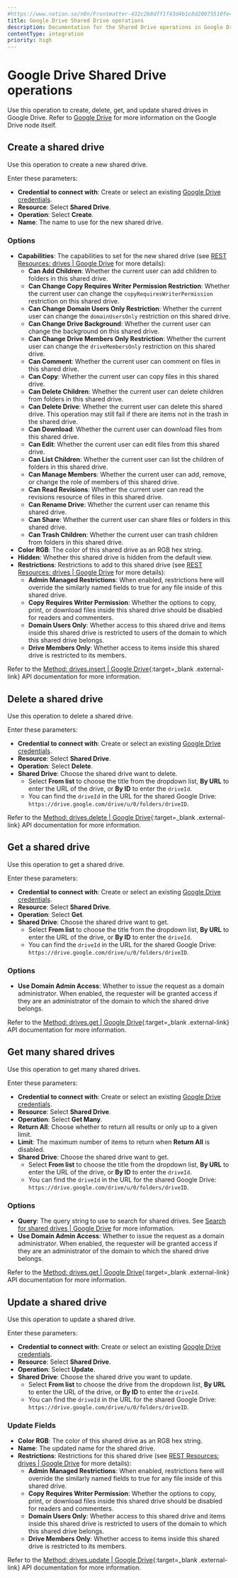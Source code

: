 ```yaml
---
#https://www.notion.so/n8n/Frontmatter-432c2b8dff1f43d4b1c8d20075510fe4
title: Google Drive Shared Drive operations
description: Documentation for the Shared Drive operations in Google Drive node in n8n, a workflow automation platform. Includes details of operations and configuration, and links to examples and credentials information.
contentType: integration
priority: high
---
```


# Google Drive Shared Drive operations

Use this operation to create, delete, get, and update shared drives in Google Drive. Refer to [Google Drive](/integrations/builtin/app-nodes/n8n-nodes-base.googledrive/) for more information on the Google Drive node itself.

## Create a shared drive

Use this operation to create a new shared drive.

Enter these parameters:

- **Credential to connect with**: Create or select an existing [Google Drive credentials](/integrations/builtin/credentials/google/).
- **Resource**: Select **Shared Drive**.
- **Operation**: Select **Create**.
- **Name**: The name to use for the new shared drive.

### Options

- **Capabilities**: The capabilities to set for the new shared drive (see [REST Resources: drives | Google Drive](https://developers.google.com/drive/api/reference/rest/v3/drives) for more details):
	- **Can Add Children**: Whether the current user can add children to folders in this shared drive.
	- **Can Change Copy Requires Writer Permission Restriction**: Whether the current user can change the `copyRequiresWriterPermission` restriction on this shared drive.
	- **Can Change Domain Users Only Restriction**: Whether the current user can change the `domainUsersOnly` restriction on this shared drive.
	- **Can Change Drive Background**: Whether the current user can change the background on this shared drive.
	- **Can Change Drive Members Only Restriction**: Whether the current user can change the `driveMembersOnly` restriction on this shared drive.
	- **Can Comment**: Whether the current user can comment on files in this shared drive.
	- **Can Copy**: Whether the current user can copy files in this shared drive.
	- **Can Delete Children**: Whether the current user can delete children from folders in this shared drive.
	- **Can Delete Drive**: Whether the current user can delete this shared drive. This operation may still fail if there are items not in the trash in the shared drive.
	- **Can Download**: Whether the current user can download files from this shared drive.
	- **Can Edit**: Whether the current user can edit files from this shared drive.
	- **Can List Children**: Whether the current user can list the children of folders in this shared drive.
	- **Can Manage Members**: Whether the current user can add, remove, or change the role of members of this shared drive.
	- **Can Read Revisions**: Whether the current user can read the revisions resource of files in this shared drive.
	- **Can Rename Drive**: Whether the current user can rename this shared drive.
	- **Can Share**: Whether the current user can share files or folders in this shared drive.
	- **Can Trash Children**: Whether the current user can trash children from folders in this shared drive.
- **Color RGB**: The color of this shared drive as an RGB hex string.
- **Hidden**: Whether this shared drive is hidden from the default view.
- **Restrictions**: Restrictions to add to this shared drive (see [REST Resources: drives | Google Drive](https://developers.google.com/drive/api/reference/rest/v3/drives) for more details):
	- **Admin Managed Restrictions**: When enabled, restrictions here will override the similarly named fields to true for any file inside of this shared drive.
	- **Copy Requires Writer Permission**: Whether the options to copy, print, or download files inside this shared drive should be disabled for readers and commenters.
	- **Domain Users Only**: Whether access to this shared drive and items inside this shared drive is restricted to users of the domain to which this shared drive belongs.
	- **Drive Members Only**: Whether access to items inside this shared drive is restricted to its members.

Refer to the [Method: drives.insert | Google Drive](https://developers.google.com/drive/api/reference/rest/v2/drives/insert){:target=_blank .external-link} API documentation for more information.

## Delete a shared drive

Use this operation to delete a shared drive.

Enter these parameters:

- **Credential to connect with**: Create or select an existing [Google Drive credentials](/integrations/builtin/credentials/google/).
- **Resource**: Select **Shared Drive**.
- **Operation**: Select **Delete**.
- **Shared Drive**: Choose the shared drive want to delete. 
    - Select **From list** to choose the title from the dropdown list, **By URL** to enter the URL of the drive, or **By ID** to enter the `driveId`. 
    - You can find the `driveId` in the URL for the shared Google Drive: `https://drive.google.com/drive/u/0/folders/driveID`.

Refer to the [Method: drives.delete | Google Drive](https://developers.google.com/drive/api/reference/rest/v2/drives/delete){:target=_blank .external-link} API documentation for more information.

## Get a shared drive

Use this operation to get a shared drive.

Enter these parameters:

- **Credential to connect with**: Create or select an existing [Google Drive credentials](/integrations/builtin/credentials/google/).
- **Resource**: Select **Shared Drive**.
- **Operation**: Select **Get**.
- **Shared Drive**: Choose the shared drive want to get. 
    - Select **From list** to choose the title from the dropdown list, **By URL** to enter the URL of the drive, or **By ID** to enter the `driveId`. 
    - You can find the `driveId` in the URL for the shared Google Drive: `https://drive.google.com/drive/u/0/folders/driveID`.

### Options

- **Use Domain Admin Access**: Whether to issue the request as a domain administrator. When enabled, the requester will be granted access if they are an administrator of the domain to which the shared drive belongs.

Refer to the [Method: drives.get | Google Drive](https://developers.google.com/drive/api/reference/rest/v2/drives/get){:target=_blank .external-link} API documentation for more information.

## Get many shared drives

Use this operation to get many shared drives.

Enter these parameters:

- **Credential to connect with**: Create or select an existing [Google Drive credentials](/integrations/builtin/credentials/google/).
- **Resource**: Select **Shared Drive**.
- **Operation**: Select **Get Many**.
- **Return All**: Choose whether to return all results or only up to a given limit.
- **Limit**: The maximum number of items to return when **Return All** is disabled.
- **Shared Drive**: Choose the shared drive want to get. 
    - Select **From list** to choose the title from the dropdown list, **By URL** to enter the URL of the drive, or **By ID** to enter the `driveId`. 
    - You can find the `driveId` in the URL for the shared Google Drive: `https://drive.google.com/drive/u/0/folders/driveID`.

### Options

- **Query**: The query string to use to search for shared drives. See [Search for shared drives | Google Drive](https://developers.google.com/drive/api/guides/search-shareddrives) for more information.
- **Use Domain Admin Access**: Whether to issue the request as a domain administrator. When enabled, the requester will be granted access if they are an administrator of the domain to which the shared drive belongs.

Refer to the [Method: drives.get | Google Drive](https://developers.google.com/drive/api/reference/rest/v2/drives/get){:target=_blank .external-link} API documentation for more information.

## Update a shared drive

Use this operation to update a shared drive.

Enter these parameters:

- **Credential to connect with**: Create or select an existing [Google Drive credentials](/integrations/builtin/credentials/google/).
- **Resource**: Select **Shared Drive**.
- **Operation**: Select **Update**.
- **Shared Drive**: Choose the shared drive you want to update. 
    - Select **From list** to choose the drive from the dropdown list, **By URL** to enter the URL of the drive, or **By ID** to enter the `driveId`. 
    - You can find the `driveId` in the URL for the shared Google Drive: `https://drive.google.com/drive/u/0/folders/driveID`.

### Update Fields

- **Color RGB**: The color of this shared drive as an RGB hex string.
- **Name**: The updated name for the shared drive.
- **Restrictions**: Restrictions for this shared drive (see [REST Resources: drives | Google Drive](https://developers.google.com/drive/api/reference/rest/v3/drives) for more details):
	- **Admin Managed Restrictions**: When enabled, restrictions here will override the similarly named fields to true for any file inside of this shared drive.
	- **Copy Requires Writer Permission**: Whether the options to copy, print, or download files inside this shared drive should be disabled for readers and commenters.
	- **Domain Users Only**: Whether access to this shared drive and items inside this shared drive is restricted to users of the domain to which this shared drive belongs.
	- **Drive Members Only**: Whether access to items inside this shared drive is restricted to its members.

Refer to the [Method: drives.update | Google Drive](https://developers.google.com/drive/api/reference/rest/v2/drives/update){:target=_blank .external-link} API documentation for more information.
